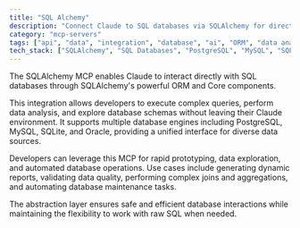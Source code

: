 ```yaml
---
title: "SQL Alchemy"
description: "Connect Claude to SQL databases via SQLAlchemy for direct querying, data analysis, and exploration across multiple database engines."
category: "mcp-servers"
tags: ["api", "data", "integration", "database", "ai", "ORM", "data analysis", "report generation"]
tech_stack: ["SQLAlchemy", "SQL Databases", "PostgreSQL", "MySQL", "SQLite", "Oracle"]
---
```


The SQLAlchemy MCP enables Claude to interact directly with SQL databases through SQLAlchemy's powerful ORM and Core components. 

This integration allows developers to execute complex queries, perform data analysis, and explore database schemas without leaving their Claude environment. It supports multiple database engines including PostgreSQL, MySQL, SQLite, and Oracle, providing a unified interface for diverse data sources.

Developers can leverage this MCP for rapid prototyping, data exploration, and automated database operations. Use cases include generating dynamic reports, validating data quality, performing complex joins and aggregations, and automating database maintenance tasks. 

The abstraction layer ensures safe and efficient database interactions while maintaining the flexibility to work with raw SQL when needed.